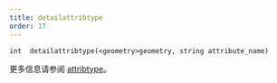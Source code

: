 ```yaml
---
title: detailattribtype
order: 17
---
```

`int  detailattribtype(<geometry>geometry, string attribute_name)`

更多信息请参阅 [attribtype](attribtype.html "返回几何属性的类型")。
